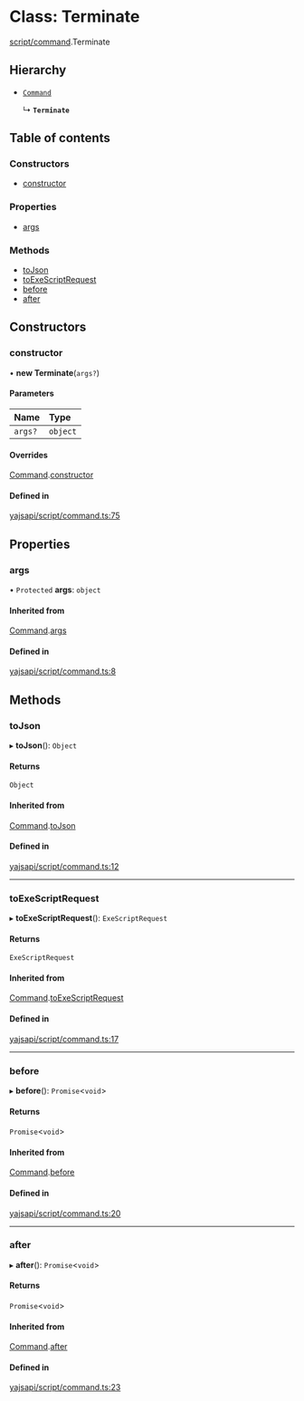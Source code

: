 # Class: Terminate

[script/command](../modules/script_command.md).Terminate

## Hierarchy

- [`Command`](script_command.Command.md)

  ↳ **`Terminate`**

## Table of contents

### Constructors

- [constructor](script_command.Terminate.md#constructor)

### Properties

- [args](script_command.Terminate.md#args)

### Methods

- [toJson](script_command.Terminate.md#tojson)
- [toExeScriptRequest](script_command.Terminate.md#toexescriptrequest)
- [before](script_command.Terminate.md#before)
- [after](script_command.Terminate.md#after)

## Constructors

### constructor

• **new Terminate**(`args?`)

#### Parameters

| Name | Type |
| :------ | :------ |
| `args?` | `object` |

#### Overrides

[Command](script_command.Command.md).[constructor](script_command.Command.md#constructor)

#### Defined in

[yajsapi/script/command.ts:75](https://github.com/golemfactory/yajsapi/blob/5793bb7/yajsapi/script/command.ts#L75)

## Properties

### args

• `Protected` **args**: `object`

#### Inherited from

[Command](script_command.Command.md).[args](script_command.Command.md#args)

#### Defined in

[yajsapi/script/command.ts:8](https://github.com/golemfactory/yajsapi/blob/5793bb7/yajsapi/script/command.ts#L8)

## Methods

### toJson

▸ **toJson**(): `Object`

#### Returns

`Object`

#### Inherited from

[Command](script_command.Command.md).[toJson](script_command.Command.md#tojson)

#### Defined in

[yajsapi/script/command.ts:12](https://github.com/golemfactory/yajsapi/blob/5793bb7/yajsapi/script/command.ts#L12)

___

### toExeScriptRequest

▸ **toExeScriptRequest**(): `ExeScriptRequest`

#### Returns

`ExeScriptRequest`

#### Inherited from

[Command](script_command.Command.md).[toExeScriptRequest](script_command.Command.md#toexescriptrequest)

#### Defined in

[yajsapi/script/command.ts:17](https://github.com/golemfactory/yajsapi/blob/5793bb7/yajsapi/script/command.ts#L17)

___

### before

▸ **before**(): `Promise`<`void`\>

#### Returns

`Promise`<`void`\>

#### Inherited from

[Command](script_command.Command.md).[before](script_command.Command.md#before)

#### Defined in

[yajsapi/script/command.ts:20](https://github.com/golemfactory/yajsapi/blob/5793bb7/yajsapi/script/command.ts#L20)

___

### after

▸ **after**(): `Promise`<`void`\>

#### Returns

`Promise`<`void`\>

#### Inherited from

[Command](script_command.Command.md).[after](script_command.Command.md#after)

#### Defined in

[yajsapi/script/command.ts:23](https://github.com/golemfactory/yajsapi/blob/5793bb7/yajsapi/script/command.ts#L23)
